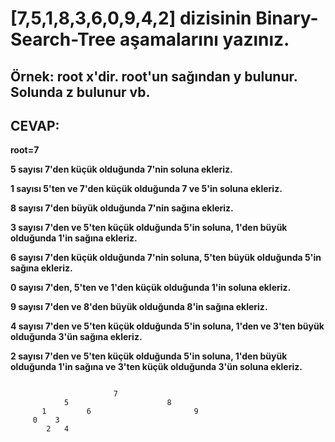 # **[7,5,1,8,3,6,0,9,4,2]** dizisinin Binary-Search-Tree aşamalarını yazınız.
## **Örnek:** root x'dir. root'un sağından y bulunur. Solunda z bulunur vb.

## **CEVAP:**

**root=7**

**5 sayısı 7'den küçük olduğunda 7'nin soluna ekleriz.**

**1 sayısı 5'ten ve 7'den küçük olduğunda 7 ve 5'in soluna ekleriz.**

**8 sayısı 7'den büyük olduğunda 7'nin sağına ekleriz.**

**3 sayısı 7'den ve 5'ten küçük olduğunda 5'in soluna, 1'den büyük olduğunda 1'in sağına ekleriz.**

**6 sayısı 7'den küçük olduğunda 7'nin soluna, 5'ten büyük olduğunda 5'in sağına ekleriz.**

**0 sayısı 7'den, 5'ten ve 1'den küçük olduğunda 1'in soluna ekleriz.**

**9 sayısı 7'den ve 8'den büyük olduğunda 8'in sağına ekleriz.**

**4 sayısı 7'den ve 5'ten küçük olduğunda 5'in soluna, 1'den ve 3'ten büyük olduğunda 3'ün sağına ekleriz.**

**2 sayısı 7'den ve 5'ten küçük olduğunda 5'in soluna, 1'den büyük olduğunda 1'in sağına ve 3'ten küçük olduğunda 3'ün soluna ekleriz.**

```

                       7
            5                      8
       1         6                       9
     0    3
        2   4

```
